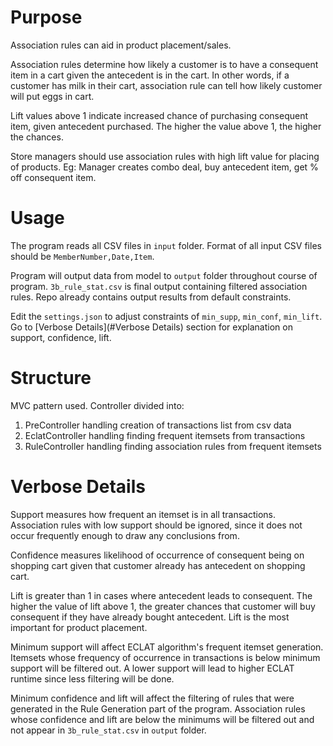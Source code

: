 # Purpose
Association rules can aid in product placement/sales.

Association rules determine how likely a customer is to have a consequent
item in a cart given the antecedent is in the cart. In other words, if a
customer has milk in their cart, association rule can tell how likely
customer will put eggs in cart.

Lift values above 1 indicate increased chance of purchasing consequent item,
given antecedent purchased. The higher the value above 1, the higher the
chances.

Store managers should use association rules with high lift value for
placing of products. Eg: Manager creates combo deal, buy antecedent item,
get % off consequent item.


# Usage
The program reads all CSV files in `input` folder.
Format of all input CSV files should be `MemberNumber,Date,Item`.

Program will output data from model to `output` folder throughout course of
program. `3b_rule_stat.csv` is final output containing filtered association
rules. Repo already contains output results from default constraints.

Edit the `settings.json` to adjust constraints of `min_supp`, `min_conf`, 
`min_lift`. Go to [Verbose Details](#Verbose Details) section for 
explanation on support, confidence, lift.

# Structure
MVC pattern used.
Controller divided into:
1) PreController handling creation of transactions list from csv data
2) EclatController handling finding frequent itemsets from transactions
3) RuleController handling finding association rules from frequent itemsets

# Verbose Details
Support measures how frequent an itemset is in all transactions.
Association rules with low support should be ignored, since
it does not occur frequently enough to draw any conclusions from.

Confidence measures likelihood of occurrence of consequent being on shopping
cart given that customer already has antecedent on shopping cart.

Lift is greater than 1 in cases where antecedent leads to consequent.
The higher the value of lift above 1, the greater chances that customer
will buy consequent if they have already bought antecedent.
Lift is the most important for product placement.

Minimum support will affect ECLAT algorithm's frequent itemset generation.
Itemsets whose frequency of occurrence in transactions is below minimum support
will be filtered out. A lower support will lead to higher ECLAT runtime
since less filtering will be done.

Minimum confidence and lift will affect the filtering of rules that were
generated in the Rule Generation part of the program. Association rules
whose confidence and lift are below the minimums will be filtered out and
not appear in `3b_rule_stat.csv` in `output` folder.